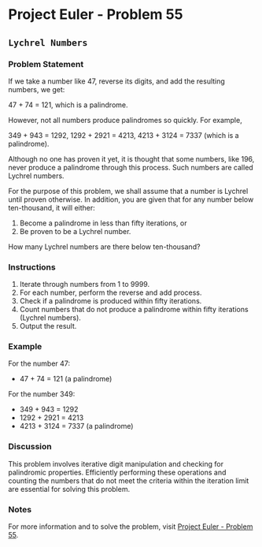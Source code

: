 # Project Euler - Problem 55

## `Lychrel Numbers`

### Problem Statement

If we take a number like 47, reverse its digits, and add the resulting numbers, we get:

47 + 74 = 121, which is a palindrome.

However, not all numbers produce palindromes so quickly. For example,

349 + 943 = 1292,
1292 + 2921 = 4213,
4213 + 3124 = 7337 (which is a palindrome).

Although no one has proven it yet, it is thought that some numbers, like 196, never produce a palindrome through this process. Such numbers are called Lychrel numbers. 

For the purpose of this problem, we shall assume that a number is Lychrel until proven otherwise. In addition, you are given that for any number below ten-thousand, it will either:

1. Become a palindrome in less than fifty iterations, or
2. Be proven to be a Lychrel number.

How many Lychrel numbers are there below ten-thousand?

### Instructions

1. Iterate through numbers from 1 to 9999.
2. For each number, perform the reverse and add process.
3. Check if a palindrome is produced within fifty iterations.
4. Count numbers that do not produce a palindrome within fifty iterations (Lychrel numbers).
5. Output the result.

### Example

For the number 47:
- 47 + 74 = 121 (a palindrome)

For the number 349:
- 349 + 943 = 1292
- 1292 + 2921 = 4213
- 4213 + 3124 = 7337 (a palindrome)

### Discussion

This problem involves iterative digit manipulation and checking for palindromic properties. Efficiently performing these operations and counting the numbers that do not meet the criteria within the iteration limit are essential for solving this problem.

### Notes

For more information and to solve the problem, visit [Project Euler - Problem 55](https://projecteuler.net/problem=55).
